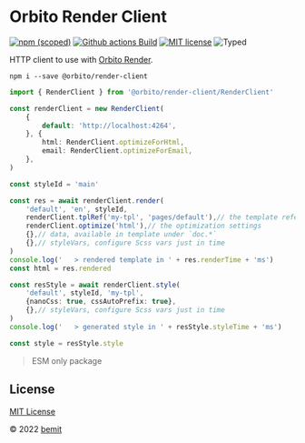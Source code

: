 # Orbito Render Client

[![npm (scoped)](https://img.shields.io/npm/v/@orbito/render-client?style=flat-square)](https://www.npmjs.com/package/@orbito/render-client)
[![Github actions Build](https://github.com/orbiter-cloud/render-service/actions/workflows/blank.yml/badge.svg)](https://github.com/orbiter-cloud/render-service/actions)
[![MIT license](https://img.shields.io/npm/l/@orbito/render-client?style=flat-square)](https://github.com/orbiter-cloud/render-service/blob/main/LICENSE)
![Typed](https://flat.badgen.net/badge/icon/Typed?icon=typescript&label&labelColor=blue&color=555555)

HTTP client to use with [Orbito Render](https://github.com/orbiter-cloud/render-service).

```shell
npm i --save @orbito/render-client
```

```ts
import { RenderClient } from '@orbito/render-client/RenderClient'

const renderClient = new RenderClient(
    {
        default: 'http://localhost:4264',
    }, {
        html: RenderClient.optimizeForHtml,
        email: RenderClient.optimizeForEmail,
    },
)

const styleId = 'main'

const res = await renderClient.render(
    'default', 'en', styleId,
    renderClient.tplRef('my-tpl', 'pages/default'),// the template reference
    renderClient.optimize('html'),// the optimization settings
    {},// data, available in template under `doc.*`
    {},// styleVars, configure Scss vars just in time
)
console.log('   > rendered template in ' + res.renderTime + 'ms')
const html = res.rendered

const resStyle = await renderClient.style(
    'default', styleId, 'my-tpl',
    {nanoCss: true, cssAutoPrefix: true},
    {},// styleVars, configure Scss vars just in time
)
console.log('   > generated style in ' + resStyle.styleTime + 'ms')

const style = resStyle.style
```

> ESM only package

## License

[MIT License](https://github.com/orbiter-cloud/render-service/blob/main/LICENSE)

© 2022 [bemit](https://bemit.codes)
